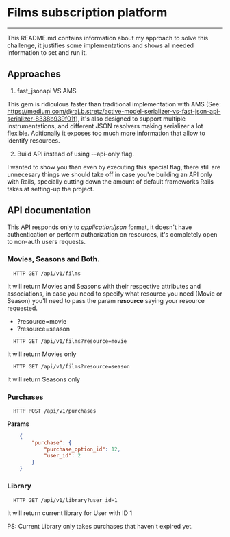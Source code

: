 # Films subscription platform
-----------------------------

This README.md contains information about my approach to solve this challenge, it justifies some implementations and shows all needed information to set and run it.

## Approaches

1. fast_jsonapi VS AMS

This gem is ridiculous faster than traditional implementation with AMS (See: https://medium.com/@raj.b.stretz/active-model-serializer-vs-fast-json-api-serializer-8338b939f01f), it's also designed to support multiple instrumentations, and different JSON resolvers making serializer a lot flexible. Aditionally it exposes too much more information that allow to identify resources.

2. Build API instead of using --api-only flag.

I wanted to show you than even by executing this special flag, there still are unnecesary things we should take off in case you're building an API only with Rails, specially cutting down the amount of default frameworks Rails takes at setting-up the project.

## API documentation

This API responds only to *application/json* format, it doesn't have authentication or perform authorization on resources, it's completely open to non-auth users requests. 

### Movies, Seasons and Both.
~~~
  HTTP GET /api/v1/films
~~~

It will return Movies and Seasons with their respective attributes and associations, in case you need to specify what resource you need (Movie or Season) you'll need to pass the param **resource** saying your resource requested.

- ?resource=movie
- ?resource=season

~~~
  HTTP GET /api/v1/films?resource=movie
~~~

It will return Movies only

~~~
  HTTP GET /api/v1/films?resource=season
~~~

It will return Seasons only


### Purchases

~~~
  HTTP POST /api/v1/purchases
~~~

**Params**

```JSON
    {
        "purchase": {
            "purchase_option_id": 12,
            "user_id": 2
        }
    }
```

### Library

~~~
  HTTP GET /api/v1/library?user_id=1
~~~

It will return current library for User with ID 1

PS: Current Library only takes purchases that haven't expired yet.
